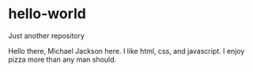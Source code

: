 # hello-world
Just another repository

Hello there, Michael Jackson here. I like html, css, and javascript.
I enjoy pizza more than any man should.
